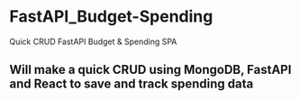 # FastAPI_Budget-Spending
Quick CRUD FastAPI Budget &amp; Spending SPA

## Will make a quick CRUD using MongoDB, FastAPI and React to save and track spending data